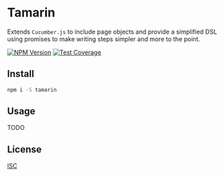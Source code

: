 # Tamarin

Extends `Cucumber.js` to include page objects and provide a simplified DSL using promises to make writing steps simpler and more to the point.

[![NPM Version][npm-image]][npm-url]
[![Test Coverage][coveralls-image]][coveralls-url]

## Install

```bash
npm i -S tamarin
```

## Usage

TODO

## License

[ISC](http://www.isc.org/downloads/software-support-policy/isc-license/)

[npm-image]: https://img.shields.io/npm/v/tamarin.svg
[npm-url]: https://npmjs.org/package/tamarin
[coveralls-image]: https://img.shields.io/coveralls/live-js/tamarin/master.svg
[coveralls-url]: https://coveralls.io/r/live-js/tamarin?branch=master
